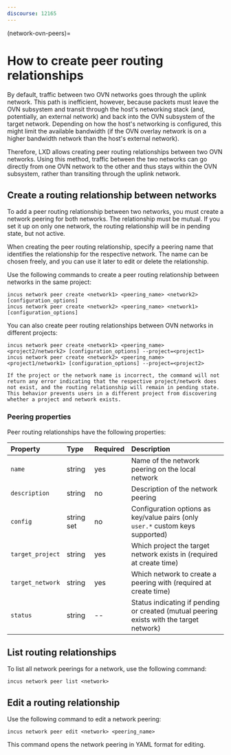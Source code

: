 ```yaml
---
discourse: 12165
---
```


(network-ovn-peers)=
# How to create peer routing relationships

By default, traffic between two OVN networks goes through the uplink network.
This path is inefficient, however, because packets must leave the OVN subsystem and transit through the host's networking stack (and, potentially, an external network) and back into the OVN subsystem of the target network.
Depending on how the host's networking is configured, this might limit the available bandwidth (if the OVN overlay network is on a higher bandwidth network than the host's external network).

Therefore, LXD allows creating peer routing relationships between two OVN networks.
Using this method, traffic between the two networks can go directly from one OVN network to the other and thus stays within the OVN subsystem, rather than transiting through the uplink network.

## Create a routing relationship between networks

To add a peer routing relationship between two networks, you must create a network peering for both networks.
The relationship must be mutual.
If you set it up on only one network, the routing relationship will be in pending state, but not active.

When creating the peer routing relationship, specify a peering name that identifies the relationship for the respective network.
The name can be chosen freely, and you can use it later to edit or delete the relationship.

Use the following commands to create a peer routing relationship between networks in the same project:

    incus network peer create <network1> <peering_name> <network2> [configuration_options]
    incus network peer create <network2> <peering_name> <network1> [configuration_options]

You can also create peer routing relationships between OVN networks in different projects:

    incus network peer create <network1> <peering_name> <project2/network2> [configuration_options] --project=<project1>
    incus network peer create <network2> <peering_name> <project1/network1> [configuration_options] --project=<project2>

```{important}
If the project or the network name is incorrect, the command will not return any error indicating that the respective project/network does not exist, and the routing relationship will remain in pending state.
This behavior prevents users in a different project from discovering whether a project and network exists.
```

### Peering properties

Peer routing relationships have the following properties:

Property         | Type       | Required | Description
:--              | :--        | :--      | :--
`name`           | string     | yes      | Name of the network peering on the local network
`description`    | string     | no       | Description of the network peering
`config`         | string set | no       | Configuration options as key/value pairs (only `user.*` custom keys supported)
`target_project` | string     | yes      | Which project the target network exists in (required at create time)
`target_network` | string     | yes      | Which network to create a peering with (required at create time)
`status`         | string     | --       | Status indicating if pending or created (mutual peering exists with the target network)

## List routing relationships

To list all network peerings for a network, use the following command:

    incus network peer list <network>

## Edit a routing relationship

Use the following command to edit a network peering:

    incus network peer edit <network> <peering_name>

This command opens the network peering in YAML format for editing.
